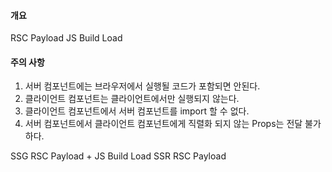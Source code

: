 
#### 개요
RSC Payload 
JS Build Load

#### 주의 사항
1. 서버 컴포넌트에는 브라우저에서 실행될 코드가 포함되면 안된다.
2. 클라이언트 컴포넌트는 클라이언트에서만 실행되지 않는다.
3. 클라이언트 컴포넌트에서 서버 컴포넌트를 import 할 수 없다.
4. 서버 컴포넌트에서 클라이언트 컴포넌트에게 직렬화 되지 않는 Props는 전달 불가하다.


SSG RSC Payload + JS Build Load
SSR RSC Payload

